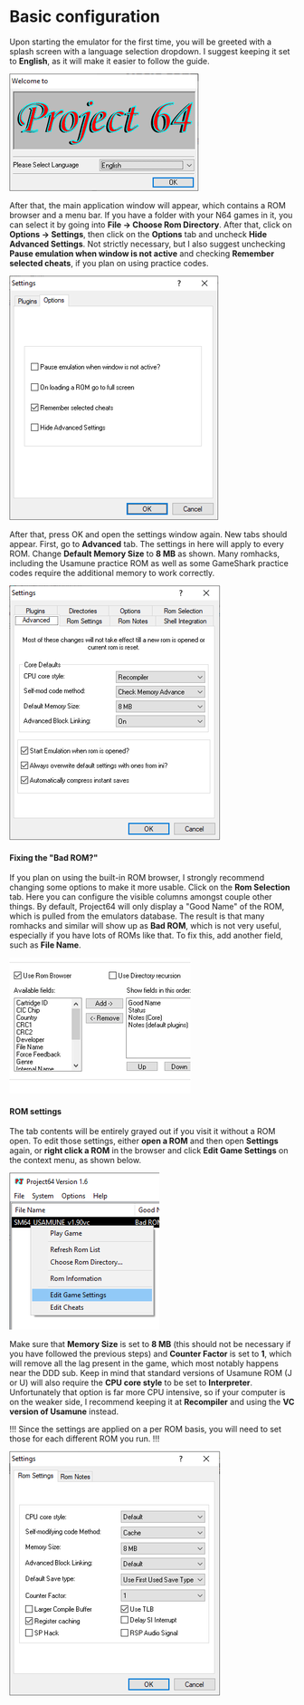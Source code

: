 # Basic configuration

Upon starting the emulator for the first time, you will be greeted with a splash screen with a language selection dropdown. I suggest keeping it set to **English**, as it will make it easier to follow the guide. 

![](img/pj64_welcome.png)

After that, the main application window will appear, which contains a ROM browser and a menu bar. If you have a folder with your N64 games in it, you can select it by going into **File -> Choose Rom Directory**.  After that, click on **Options -> Settings**, then click on the **Options** tab and uncheck **Hide Advanced Settings**. Not strictly necessary, but I also suggest unchecking **Pause emulation when window is not active** and checking **Remember selected cheats**, if you plan on using practice codes.

![](img/pj64_options.png)

After that, press OK and open the settings window again. New tabs should appear. First, go to **Advanced** tab. The settings in here will apply to every ROM. Change **Default Memory Size** to **8 MB** as shown. Many romhacks, including the Usamune practice ROM as well as some GameShark practice codes require the additional memory to work correctly. 

![](img/pj64_advanced.png)

#### Fixing the "Bad ROM?" 

If you plan on using the built-in ROM browser, I strongly recommend changing some options to make it more usable. Click on the **Rom Selection** tab. Here you can configure the visible columns amongst couple other things. By default, Project64 will only display a "Good Name" of the ROM, which is pulled from the emulators database. The result is that many romhacks and similar will show up as **Bad ROM**, which is not very useful, especially if you have lots of ROMs like that. To fix this, add another field, such as **File Name**.

![](img/pj64_browser.gif)

#### ROM settings

The tab contents will be entirely grayed out if you visit it without a ROM open. To edit those settings, either **open a ROM** and then open **Settings** again, or **right click a ROM** in the browser and click **Edit Game Settings** on the context menu, as shown below.

![](img/pj64_gamesettings.png)

Make sure that **Memory Size** is set to **8 MB** (this should not be necessary if you have followed the previous steps) and **Counter Factor** is set to **1**, which will remove all the lag present in the game, which most notably happens near the DDD sub. Keep in mind that standard versions of Usamune ROM (J or U) will also require the **CPU core style** to be set to **Interpreter**. Unfortunately that option is far more CPU intensive, so if your computer is on the weaker side, I recommend keeping it at **Recompiler** and using the **VC version of Usamune** instead.

!!!
Since the settings are applied on a per ROM basis, you will need to set those for each different ROM you run.
!!!

![](img/pj64_romconfig.png)
